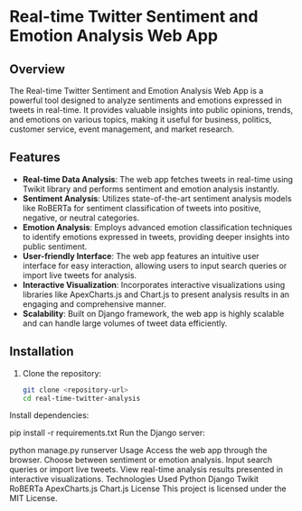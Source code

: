 # Real-time Twitter Sentiment and Emotion Analysis Web App

## Overview
The Real-time Twitter Sentiment and Emotion Analysis Web App is a powerful tool designed to analyze sentiments and emotions expressed in tweets in real-time. It provides valuable insights into public opinions, trends, and emotions on various topics, making it useful for business, politics, customer service, event management, and market research.

## Features
- **Real-time Data Analysis**: The web app fetches tweets in real-time using Twikit library and performs sentiment and emotion analysis instantly.
- **Sentiment Analysis**: Utilizes state-of-the-art sentiment analysis models like RoBERTa for sentiment classification of tweets into positive, negative, or neutral categories.
- **Emotion Analysis**: Employs advanced emotion classification techniques to identify emotions expressed in tweets, providing deeper insights into public sentiment.
- **User-friendly Interface**: The web app features an intuitive user interface for easy interaction, allowing users to input search queries or import live tweets for analysis.
- **Interactive Visualization**: Incorporates interactive visualizations using libraries like ApexCharts.js and Chart.js to present analysis results in an engaging and comprehensive manner.
- **Scalability**: Built on Django framework, the web app is highly scalable and can handle large volumes of tweet data efficiently.

## Installation
1. Clone the repository:
   ```bash
   git clone <repository-url>
   cd real-time-twitter-analysis
Install dependencies:

pip install -r requirements.txt
Run the Django server:

python manage.py runserver
Usage
Access the web app through the browser.
Choose between sentiment or emotion analysis.
Input search queries or import live tweets.
View real-time analysis results presented in interactive visualizations.
Technologies Used
Python
Django
Twikit
RoBERTa
ApexCharts.js
Chart.js
License
This project is licensed under the MIT License.


